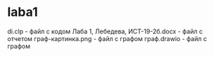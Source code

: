 # laba1
di.clp - файл с кодом
Лаба 1, Лебедева, ИСТ-19-2б.docx - файл с отчетом
граф-картинка.png - файл с графом
граф.drawio - файл с графом
